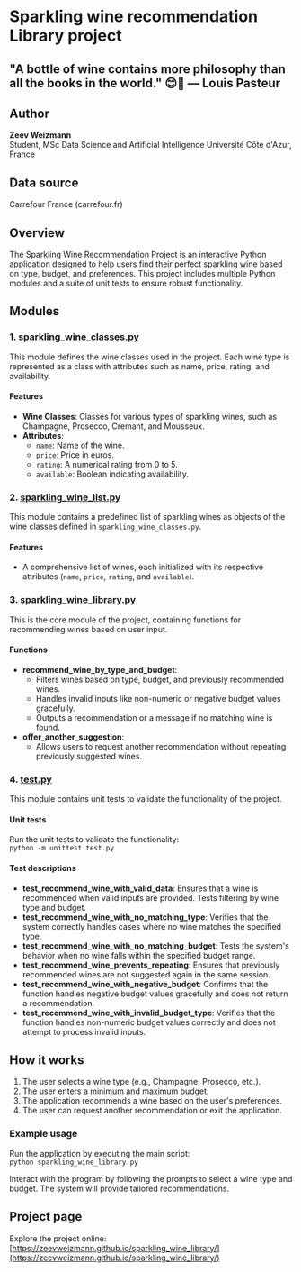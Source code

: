 # Sparkling wine recommendation Library project

## "A bottle of wine contains more philosophy than all the books in the world." 😊🍷 — Louis Pasteur

## Author

**Zeev Weizmann**  
Student, MSc Data Science and Artificial Intelligence
Université Côte d'Azur, France

## Data source

Carrefour France (carrefour.fr)

## Overview

The Sparkling Wine Recommendation Project is an interactive Python application designed to help users find their perfect sparkling wine based on type, budget, and preferences. This project includes multiple Python modules and a suite of unit tests to ensure robust functionality.

## Modules

### 1. [sparkling_wine_classes.py](https://github.com/ZeevWeizmann/sparkling_wine_library/blob/main/sparkling_wine_classes.py)

This module defines the wine classes used in the project. Each wine type is represented as a class with attributes such as name, price, rating, and availability.

#### Features

- **Wine Classes**: Classes for various types of sparkling wines, such as Champagne, Prosecco, Cremant, and Mousseux.
- **Attributes**:
  - `name`: Name of the wine.
  - `price`: Price in euros.
  - `rating`: A numerical rating from 0 to 5.
  - `available`: Boolean indicating availability.

### 2. [sparkling_wine_list.py](https://github.com/ZeevWeizmann/sparkling_wine_library/blob/main/sparkling_wine_list.py)

This module contains a predefined list of sparkling wines as objects of the wine classes defined in `sparkling_wine_classes.py`.

#### Features

- A comprehensive list of wines, each initialized with its respective attributes (`name`, `price`, `rating`, and `available`).

### 3. [sparkling_wine_library.py](https://github.com/ZeevWeizmann/sparkling_wine_library/blob/main/sparkling_wine_librarary.py)

This is the core module of the project, containing functions for recommending wines based on user input.

#### Functions

- **recommend_wine_by_type_and_budget**:
  - Filters wines based on type, budget, and previously recommended wines.
  - Handles invalid inputs like non-numeric or negative budget values gracefully.
  - Outputs a recommendation or a message if no matching wine is found.
- **offer_another_suggestion**:
  - Allows users to request another recommendation without repeating previously suggested wines.

### 4. [test.py](https://github.com/ZeevWeizmann/sparkling_wine_library/blob/main/test.py)

This module contains unit tests to validate the functionality of the project.

#### Unit tests

Run the unit tests to validate the functionality:  
`python -m unittest test.py`

#### Test descriptions

- **test_recommend_wine_with_valid_data**: Ensures that a wine is recommended when valid inputs are provided. Tests filtering by wine type and budget.
- **test_recommend_wine_with_no_matching_type**: Verifies that the system correctly handles cases where no wine matches the specified type.
- **test_recommend_wine_with_no_matching_budget**: Tests the system's behavior when no wine falls within the specified budget range.
- **test_recommend_wine_prevents_repeating**: Ensures that previously recommended wines are not suggested again in the same session.
- **test_recommend_wine_with_negative_budget**: Confirms that the function handles negative budget values gracefully and does not return a recommendation.
- **test_recommend_wine_with_invalid_budget_type**: Verifies that the function handles non-numeric budget values correctly and does not attempt to process invalid inputs.

## How it works

1. The user selects a wine type (e.g., Champagne, Prosecco, etc.).
2. The user enters a minimum and maximum budget.
3. The application recommends a wine based on the user's preferences.
4. The user can request another recommendation or exit the application.

### Example usage

Run the application by executing the main script:  
`python sparkling_wine_library.py`

Interact with the program by following the prompts to select a wine type and budget. The system will provide tailored recommendations.

## Project page

Explore the project online:  
[https://zeevweizmann.github.io/sparkling_wine_library/](https://zeevweizmann.github.io/sparkling_wine_library/)
